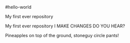 #hello-world

My first ever repository

My first ever repository I MAKE CHANGES DO YOU HEAR?

Pineapples on top of the ground, stoneguy circle pants!
